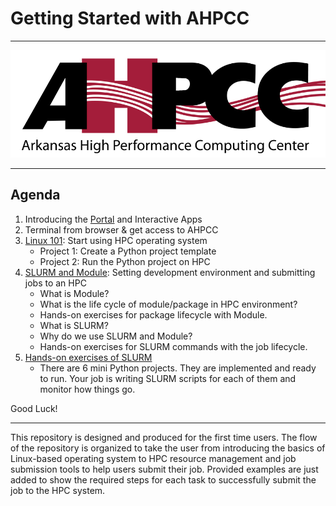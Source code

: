# Getting Started with AHPCC

---------

<img src="images/ahpcc-logo.png">

------

## Agenda
1. Introducing the [Portal](https://hpc-portal2.hpc.uark.edu) and Interactive Apps
2. Terminal from browser & get access to AHPCC
3. [Linux 101](Linux101/README.md): Start using HPC operating system
   + Project 1: Create a Python project template
   + Project 2: Run the Python project on HPC
4. [SLURM and Module](SLURM_and_Module/README.md): Setting development environment and submitting jobs to an HPC
    + What is Module?
    + What is the life cycle of module/package in HPC environment?
    + Hands-on exercises for package lifecycle with Module.
    + What is SLURM?
    + Why do we use SLURM and Module?
    + Hands-on exercises for SLURM commands with the job lifecycle.
5. [Hands-on exercises of SLURM](SLURM_Hands-on/README.md)
    + There are 6 mini Python projects. They are implemented and ready to run. Your job is writing SLURM scripts for each of them and monitor how things go.
   
Good Luck!

-----

This repository is designed and produced for the first time users. The flow of the repository is organized to take the user from introducing the basics of Linux-based operating system to HPC resource management and job submission tools to help users submit their job. Provided examples are just added to show the required steps for each task to successfully submit the job to the HPC system.

